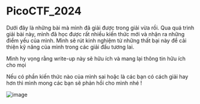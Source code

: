 # PicoCTF_2024

Dưới đây là những bài mà mình đã giải được trong giải vừa rồi. Qua quá trình giải bài này, mình đã học được rất nhiều kiến thức mới và nhận ra những điểm yếu của mình. Mình sẽ rút kinh nghiệm từ những thất bại này để cải thiện kỹ năng của mình trong các giải đấu tương lai.

Mình hy vọng rằng write-up này sẽ hữu ích và mang lại thông tin hữu ích cho mọi 

Nếu có phần kiến thức nào của mình sai hoặc là các bạn có cách giải hay hơn thì mình mong các bạn sẽ phản hồi cho mình nhé ! 

![image](https://github.com/daglongg/PicoCTF_2024/assets/138242812/3db29981-ba71-43ed-9758-15008fa7f763)
